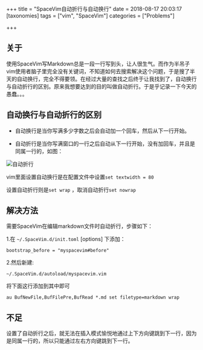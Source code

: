 +++
title = "SpaceVim自动折行与自动换行"
date = 2018-08-17 20:03:17
[taxonomies]
tags = ["vim", "SpaceVim"]
categories = ["Problems"]

+++

## 关于

使用SpaceVim写Markdown总是一段一行写到头，让人很生气。而作为半吊子vim使用者脑子里完全没有关键词，不知道如何去搜索解决这个问题，于是搜了半天的自动换行，完全不得要领。在经过大量的查找之后终于让我找到了，自动换行与自动折行的区别。原来我想要达到的目的叫做自动折行。于是乎记录一下今天的愚蠢。。。

## 自动换行与自动折行的区别

* 自动换行是当你写满多少字数之后会自动加一个回车，然后从下一行开始。

* 自动折行是当你写满窗口的一行之后自动从下一行开始，没有加回车，并且是同属一行的，如图：

![自动折行](https://i.loli.net/2018/08/17/5b76bfda92156.png "自动折行")

vim里面设置自动换行是在配置文件中设置`set textwidth = 80` 

设置自动折行则是`set wrap` ，取消自动折行`set nowrap` 

## 解决方法

需要SpaceVim在编辑markdown文件时自动折行，步骤如下：

1.在 `~/.SpaceVim.d/init.toml`  [options] 下添加：
    
    bootstrap_before = "myspacevim#before"


2.然后新建:

`~/.SpaceVim.d/autoload/myspacevim.vim`

将下面这行添加到其中即可
    
    au BufNewFile,BufFilePre,BufRead *.md set filetype=markdown wrap


## 不足

设置了自动折行之后，就无法在插入模式愉悦地通过上下方向键跳到下一行，因为是同属一行的，所以只能通过左右方向键跳到下一行。


